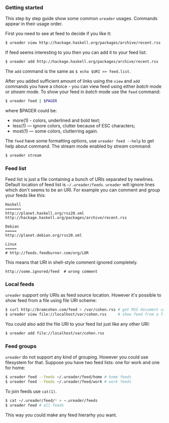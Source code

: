 ### Getting started

This step by step guide show some common `ureader` usages.
Commands appear in their usage order.

First you need to see at feed to decide if you like it:

```bash
$ ureader view http://hackage.haskell.org/packages/archive/recent.rss
```

If feed seems interesting to you then you can add it to your feed
list:

```bash
$ ureader add http://hackage.haskell.org/packages/archive/recent.rss
```

The `add` command is the same as `$ echo $URI >> feed.list`.

After you added sufficient amount of links using the `view` and `add`
commands you have a choice - you can view feed using either _batch_
mode or _stream_ mode. To show your feed in _batch_ mode use the
`feed` command:

```bash
$ ureader feed | $PAGER
```

where $PAGER could be:

* more(1) - colors, underlined and bold text;
* less(1) — ignore colors, clutter because of ESC characters;
* most(1) — some colors, clutterring again.

The `feed` have some formatting options, use `ureader feed --help` to
get help about command. The stream mode enabled by _stream_ command:

```bash
$ ureader stream
```

### Feed list

Feed list is just a file containing a bunch of URIs separated by
newlines. Default location of feed list is
`~/.ureader/feeds`. `ureader` will ignore lines which don't seems to
be an URI. For example you can comment and group your feeds like this:

```
Haskell
=======
http://planet.haskell.org/rss20.xml
http://hackage.haskell.org/packages/archive/recent.rss

Debian
=====
http://planet.debian.org/rss20.xml

Linux
=====
# http://feeds.feedburner.com/org/LOR
```

This means that URI in shell-style comment ignored completely.

```
http://some.ignored/feed  # wrong comment
```

### Local feeds

`ureader` support only URIs as feed source location. However it's
possible to show feed from a file using file URI scheme:

```bash
$ curl http://bramcohen.com/feed > /var/cohen.rss # get RSS document sample
$ ureader view file://localhost/var/cohen.rss     # show feed from a file
```

You could also add the file URI to your feed list just like any other
URI:

```bash
$ ureader add file://localhost/var/cohen.rss
```

### Feed groups

`ureader` do not support any kind of grouping. However you could use
filesystem for that. Suppose you have two feed lists: one for work and
one for home:

```bash
$ ureader feed --feeds ~/.ureader/feed/home # home feeds
$ ureader feed --feeds ~/.ureader/feed/work # work feeds
```

To join feeds use `cat(1)`.

```bash
$ cat ~/.ureader/feed/* > ~.ureader/feeds
$ ureader feed # all feeds
```

This way you could make any feed hierarhy you want.
